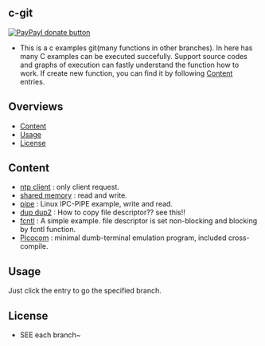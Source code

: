 ## c-git

[![PayPayl donate button](https://img.shields.io/badge/paypal-donate-yellow.svg)](https://www.paypal.com/cgi-bin/webscr?cmd=_s-xclick&hosted_button_id=JCT98Z2B5WMM8 "Donate once-off to this project using Paypal")

* This is a c examples git(many functions in other branches). In here has many C examples can be executed succefully. Support source codes and graphs of execution can fastly understand the function how to work. If create new function, you can find it by following [Content](#content) entries.

## Overviews
* [Content](#content)
* [Usage](#usage)
* [License](#license)

## Content
* <a href="https://github.com/ChrisSheu/c-git/tree/ntp_client" target="_blank">ntp client</a> : only client request.
* <a href="https://github.com/ChrisSheu/c-git/tree/share_memory" target="_blank">shared memory</a> : read and write.
* <a href="https://github.com/ChrisSheu/c-git/tree/pipe" target="_blank">pipe</a> : Linux IPC-PIPE example, write and read.
* <a href="https://github.com/ChrisSheu/c-git/tree/dup_dup2" target="_blank">dup dup2</a> : How to copy file descriptor?? see this!!
* <a href="https://github.com/ChrisSheu/c-git/tree/fcntl" target="_blank">fcntl</a> : A simple example. file descriptor is set non-blocking and blocking by fcntl function.
* <a href="https://github.com/ChrisSheu/c-git/tree/picocom" target="_blank">Picocom</a> : minimal dumb-terminal emulation program, included cross-compile.


## Usage
Just click the entry to go the specified branch.

## License

* SEE each branch~
